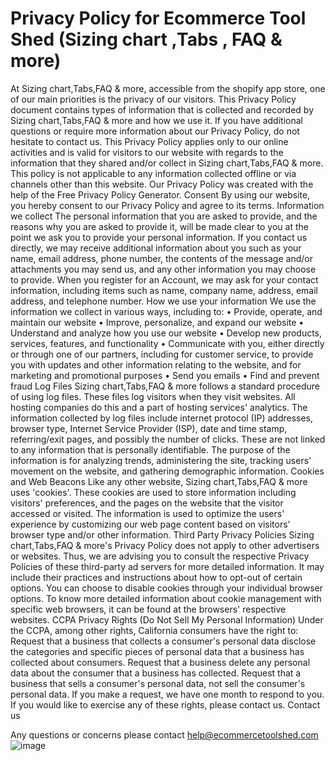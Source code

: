 # Privacy Policy for Ecommerce Tool Shed (Sizing chart ,Tabs , FAQ & more)


At Sizing chart,Tabs,FAQ & more, accessible from the shopify app store, one of our main priorities is the privacy of our visitors. This Privacy Policy document contains types of information that is collected and recorded by Sizing chart,Tabs,FAQ & more and how we use it.
If you have additional questions or require more information about our Privacy Policy, do not hesitate to contact us.
This Privacy Policy applies only to our online activities and is valid for visitors to our website with regards to the information that they shared and/or collect in Sizing chart,Tabs,FAQ & more. This policy is not applicable to any information collected offline or via channels other than this website. Our Privacy Policy was created with the help of the Free Privacy Policy Generator.
Consent
By using our website, you hereby consent to our Privacy Policy and agree to its terms.
Information we collect
The personal information that you are asked to provide, and the reasons why you are asked to provide it, will be made clear to you at the point we ask you to provide your personal information.
If you contact us directly, we may receive additional information about you such as your name, email address, phone number, the contents of the message and/or attachments you may send us, and any other information you may choose to provide.
When you register for an Account, we may ask for your contact information, including items such as name, company name, address, email address, and telephone number.
How we use your information
We use the information we collect in various ways, including to:
•	Provide, operate, and maintain our website
•	Improve, personalize, and expand our website
•	Understand and analyze how you use our website
•	Develop new products, services, features, and functionality
•	Communicate with you, either directly or through one of our partners, including for customer service, to provide you with updates and other information relating to the website, and for marketing and promotional purposes
•	Send you emails
•	Find and prevent fraud
Log Files
Sizing chart,Tabs,FAQ & more follows a standard procedure of using log files. These files log visitors when they visit websites. All hosting companies do this and a part of hosting services' analytics. The information collected by log files include internet protocol (IP) addresses, browser type, Internet Service Provider (ISP), date and time stamp, referring/exit pages, and possibly the number of clicks. These are not linked to any information that is personally identifiable. The purpose of the information is for analyzing trends, administering the site, tracking users' movement on the website, and gathering demographic information.
Cookies and Web Beacons
Like any other website, Sizing chart,Tabs,FAQ & more uses 'cookies'. These cookies are used to store information including visitors' preferences, and the pages on the website that the visitor accessed or visited. The information is used to optimize the users' experience by customizing our web page content based on visitors' browser type and/or other information.
Third Party Privacy Policies
Sizing chart,Tabs,FAQ & more's Privacy Policy does not apply to other advertisers or websites. Thus, we are advising you to consult the respective Privacy Policies of these third-party ad servers for more detailed information. It may include their practices and instructions about how to opt-out of certain options.
You can choose to disable cookies through your individual browser options. To know more detailed information about cookie management with specific web browsers, it can be found at the browsers' respective websites.
CCPA Privacy Rights (Do Not Sell My Personal Information)
Under the CCPA, among other rights, California consumers have the right to:
Request that a business that collects a consumer's personal data disclose the categories and specific pieces of personal data that a business has collected about consumers.
Request that a business delete any personal data about the consumer that a business has collected.
Request that a business that sells a consumer's personal data, not sell the consumer's personal data.
If you make a request, we have one month to respond to you. If you would like to exercise any of these rights, please contact us.
Contact us

Any questions or concerns please contact help@ecommercetoolshed.com
![image](https://user-images.githubusercontent.com/117241173/199370769-b96f9834-339b-4998-a3a2-fffb6639ac3e.png)
